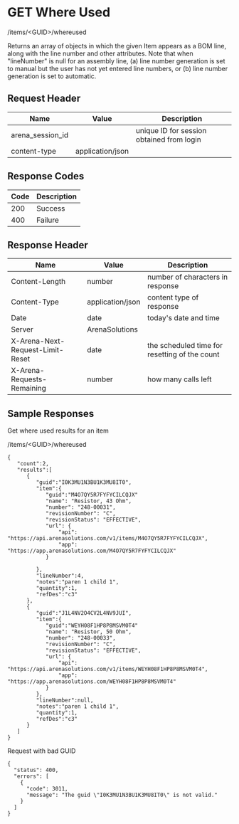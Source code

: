 # GET Where Used


/items/&lt;GUID&gt;/whereused

Returns an array of  objects in which the given Item appears as a BOM line, along with the line number and other attributes. Note that when "lineNumber" is null for an assembly line, \(a\) line number generation is set to manual but the user has not yet entered line numbers, or \(b\) line number generation is set to automatic.

## Request Header

| Name | Value | Description |
|  --- |  --- |  --- | 
| arena_session_id |   | unique ID for session obtained from login |
| content\-type | application/json |   |

## Response Codes

| Code | Description |
|  --- |  --- | 
| 200 | Success |
| 400 | Failure |

## Response Header

| Name | Value | Description |
|  --- |  --- |  --- | 
| Content\-Length | number | number of characters in response |
| Content\-Type | application/json | content type of response |
| Date | date | today's date and time |
| Server | ArenaSolutions |   |
| X\-Arena\-Next\-Request\-Limit\-Reset  | date | the scheduled time for resetting of the count |
| X\-Arena\-Requests\-Remaining  | number | how many calls left |

## Sample Responses
Get where used results for an item



/items/&lt;GUID&gt;/whereused

```
{  
   "count":2,
   "results":[  
      {  
         "guid":"I0K3MU1N3BU1K3MU8IT0",
         "item":{  
            "guid":"M4O7QY5R7FYFYCILCQJX"
            "name": "Resistor, 43 Ohm",
            "number": "248-00031",
            "revisionNumber": "C",
            "revisionStatus": "EFFECTIVE",
            "url": {
                "api": "https://api.arenasolutions.com/v1/items/M4O7QY5R7FYFYCILCQJX",
                "app": "https://app.arenasolutions.com/M4O7QY5R7FYFYCILCQJX" 
            }

         },
         "lineNumber":4,
         "notes":"paren 1 child 1",
         "quantity":1,
         "refDes":"c3"
      },
      {  
         "guid":"J1L4NV2O4CV2L4NV9JUI",
         "item":{  
            "guid":"WEYH08F1HP8P8MSVM0T4"
            "name": "Resistor, 50 Ohm",
            "number": "248-00033",
            "revisionNumber": "C",
            "revisionStatus": "EFFECTIVE",
            "url": {
                "api": "https://api.arenasolutions.com/v1/items/WEYH08F1HP8P8MSVM0T4",
                "app": "https://app.arenasolutions.com/WEYH08F1HP8P8MSVM0T4" 
            }
         },
         "lineNumber":null,
         "notes":"paren 1 child 1",
         "quantity":1,
         "refDes":"c3"
      }
   ]
}
```
Request with bad GUID

```
{
  "status": 400,
  "errors": [
    {
      "code": 3011,
      "message": "The guid \"I0K3MU1N3BU1K3MU8IT0\" is not valid."
    }
  ]
}
```
